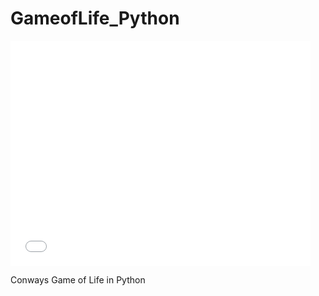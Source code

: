 GameofLife_Python
=================
<iframe width="480" height="360" src="//www.youtube.com/embed/LSjyDLrHJ8M" frameborder="0" allowfullscreen></iframe>

Conways Game of Life in Python

